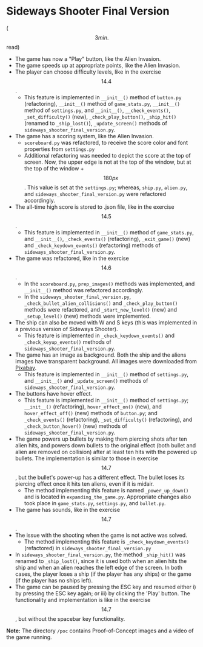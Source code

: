 # Sideways Shooter Final Version

($$3 min.$$ read)

- The game has now a "Play" button, like the Alien Invasion.
- The game speeds up at appropriate points, like the Alien Invasion.
- The player can choose difficulty levels, like in the exercise $$14.4$$.
	- This feature is implemented in `__init__()` method of `button.py` (refactoring), `__init__()` method of `game_stats.py`, `__init__()` method of `settings.py`, and `__init__()`, `__check_events()`, `_set_difficulty()` (new), `_check_play_button()`, `_ship_hit()` (renamed to `_ship_lost()`), `_update_screen()` methods of `sideways_shooter_final_version.py`.
- The game has a scoring system, like the Alien Invasion.
	- `scoreboard.py` was refactored, to receive the score color and font properties from `settings.py`
	- Additional refactoring was needed to depict the score at the top of screen. Now, the upper edge is not at the top of the window, but at the top of the window + $$180px$$. This value is set at the `settings.py`; whereas, `ship.py`, `alien.py`, and `sideways_shooter_final_version.py` were refactored accordingly.
- The all-time high score is stored to .json file, like in the exercise $$14.5$$.
	- This feature is implemented in `__init__()` method of `game_stats.py`, and `__init__()`, `_check_events()` (refactoring), `_exit_game()` (new) and `_check_keydown_events()` (refactoring) methods of `sideways_shooter_final_version.py`.
- The game was refactored, like in the exercise $$14.6$$.
	- In the `scoreboard.py`, `prep_images()` methods was implemented, and `__init__()` method was refactored accordingly.
	- In the `sideways_shooter_final_version.py`, `_check_bullet_alien_collisions()` and `_check_play_button()` methods were refactored, and `_start_new_level()` (new) and `_setup_level()` (new) methods were implemented.
- The ship can also be moved with W and S keys (this was implemented in a previous version of Sideways Shooter).
	- This feature is implemented in `_check_keydown_events()` and `_check_keyup_events()` methods of `sideways_shooter_final_version.py`.
- The game has an image as background. Both the ship and the aliens images have transparent background. All images were downloaded from [Pixabay](https://pixabay.com/).
	- This feature is implemented in `__init__()` method of `settings.py`, and `__init__()` and `_update_screen()` methods of `sideways_shooter_final_version.py`.
- The buttons have hover effect.
	- This feature is implemented in `__init__()` method of `settings.py`; `__init__()` (refactoring), `hover_effect_on()` (new), and `hover_effect_off()` (new) methods of `button.py`; and `_check_events()` (refactoring), `_set_difficulty()` (refactoring), and `_check_button_hover()` (new) methods of `sideways_shooter_final_version.py`.
- The game powers up bullets by making them piercing shots after ten alien hits, and powers down bullets to the original effect (both bullet and alien are removed on collision) after at least ten hits with the powered up bullets. The implementation is similar to those in exercise $$14.7$$, but the bullet's power-up has a different effect. The bullet loses its piercing effect once it hits ten aliens, even if it is midair.
	- The method implementing this feature is named `_power_up_down()` and is located in `expanding_the_game.py`. Appropriate changes also took place in `game_stats.py`, `settings.py`, and `bullet.py`.
- The game has sounds, like in the exercise $$14.7$$.
- The issue with the shooting when the game is not active was solved.
	- The method implementing this feature is `_check_keydown_events()` (refactored) in `sideways_shooter_final_version.py`
- In `sideways_shooter_final_version.py`, the method `_ship_hit()` was renamed to `_ship_lost()`, since it is used both when an alien hits the ship and when an alien reaches the left edge of the screen. In both cases, the player loses a ship (if the player has any ships) or the game (if the player has no ships left).
- The game can be paused by pressing the ESC key and resumed either i) by pressing the ESC key again; or iii) by clicking the 'Play' button. The functionality and implementation is like in the exercise $$14.7$$, but without the spacebar key functionality.

**Note:** The directory `/poc` contains Proof-of-Concept images and a video of the game running.